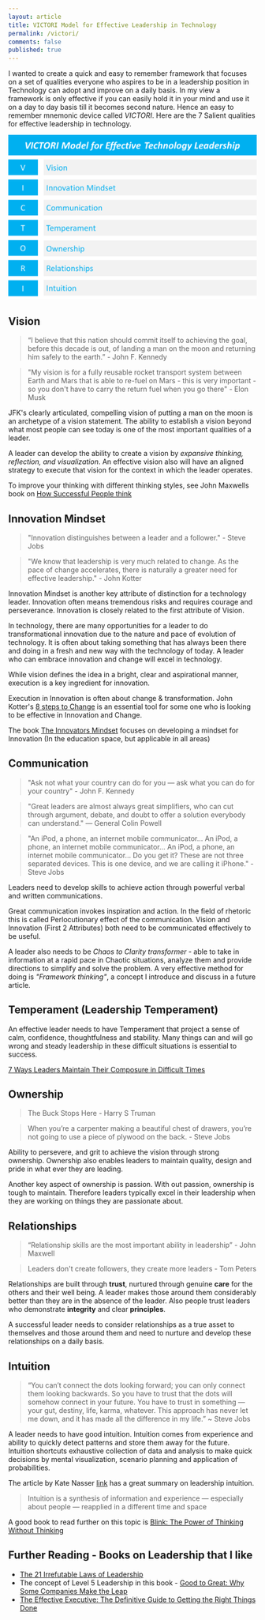 ```yaml
---
layout: article
title: VICTORI Model for Effective Leadership in Technology
permalink: /victori/
comments: false
published: true
---
```


I wanted to create a quick and easy to remember framework that focuses on a set of qualities everyone who aspires to be in a leadership position in Technology can adopt and improve on a daily basis. In my view a framework is only effective if you can easily hold it in your mind and use it on a day to day basis till it becomes second nature. Hence an easy to remember mnemonic device called *VICTORI*. Here are the 7 Salient qualities for effective leadership in technology.

![VICTORI](/assets/images/victori.png)

## Vision
> “I believe that this nation should commit itself to achieving the goal,
before this decade is out, of landing a man on the moon
and returning him safely to the earth.” - John F. Kennedy

> "My vision is for a fully reusable rocket transport system between Earth and Mars that is able to re-fuel on Mars - this is very important - so you don't have to carry the return fuel when you go there" - Elon Musk

JFK's clearly articulated, compelling vision of putting a man on the moon is an archetype of a vision statement. The ability to establish a vision beyond what most people can see today is one of the most important qualities of a leader.

A leader can develop the ability to create a vision by *expansive thinking, reflection, and visualization*. An effective vision also will have an aligned strategy to execute that vision for the context in which the leader operates.

To improve your thinking with different thinking styles, see John Maxwells book on [How Successful People think](https://www.amazon.com/How-Successful-People-Think-Thinking/dp/1599951681/)

## Innovation Mindset
> "Innovation distinguishes between a leader and a follower." - Steve Jobs

> "We know that leadership is very much related to change. As the pace of change accelerates, there is naturally a greater need for effective leadership." - John Kotter

Innovation Mindset is another key attribute of distinction for a technology leader. Innovation often means tremendous risks and requires courage and perseverance. Innovation is closely related to the first attribute of Vision.

In technology, there are many opportunities for a leader to do transformational innovation due to the nature and pace of evolution of technology. It is often about taking something that has always been there and doing in a fresh and new way with the technology of today. A leader who can embrace innovation and change will excel in technology.

While vision defines the idea in a bright, clear and aspirational manner, execution is a key ingredient for innovation.

Execution in Innovation is often about change & transformation. John Kotter's [8 steps to Change](https://www.kotterinternational.com/8-steps-process-for-leading-change/)  is an essential tool for some one who is looking to be effective in Innovation and Change.

The book [The Innovators Mindset](https://www.amazon.com/The-Innovators-Mindset-Learning-Creativity/dp/0986155497/) focuses on developing a mindset for Innovation (In the education space, but applicable in all areas)

## Communication
> "Ask not what your country can do for you — ask what you can do for your country" - John F. Kennedy

> "Great leaders are almost always great simplifiers, who can cut through argument, debate, and doubt to offer a solution everybody can understand." — General Colin Powell

> "An iPod, a phone, an internet mobile communicator… An iPod, a phone, an internet mobile communicator… An iPod, a phone, an internet mobile communicator… Do you get it? These are not three separated devices. This is one device, and we are calling it iPhone." - Steve Jobs

Leaders need to develop skills to achieve action through powerful verbal and written communications.

Great communication invokes inspiration and action. In the field of rhetoric this is called Perlocutionary effect of the communication. Vision and Innovation (First 2 Attributes) both need to be communicated effectively to be useful.

A leader also needs to be *Chaos to Clarity transformer* - able to take in information at a rapid pace in Chaotic situations, analyze them and provide directions to simplify and solve the problem. A very effective method for doing is *"Framework thinking"*, a concept I introduce and discuss in a future article.

## Temperament (Leadership Temperament)

An effective leader needs to have Temperament that project a sense of calm, confidence, thoughtfulness and stability. Many things can and will go wrong and steady leadership in these difficult situations is essential to success.

[7 Ways Leaders Maintain Their Composure in Difficult Times](https://www.forbes.com/sites/glennllopis/2014/01/20/7-ways-leaders-maintain-their-composure-in-difficult-times)


## Ownership
> The Buck Stops Here - Harry S Truman

> When you’re a carpenter making a beautiful chest of drawers, you’re not going to use a piece of plywood on the back. - Steve Jobs

Ability to persevere, and grit to achieve the vision through strong ownership. Ownership also enables leaders to maintain quality, design and pride in what ever they are leading.

Another key aspect of ownership is passion. With out passion, ownership is tough to maintain. Therefore leaders typically excel in their leadership when they are working on things they are passionate about.

## Relationships
> “Relationship skills are the most important ability in leadership” - John Maxwell

> Leaders don't create followers, they create more leaders - Tom Peters

Relationships are built through **trust**, nurtured through genuine **care** for the others and their well being. A leader makes those around them considerably better than they are in the absence of the leader. Also people trust leaders who demonstrate **integrity** and clear **principles**.

A successful leader needs to consider relationships as a true asset to themselves and those around them and need to nurture and develop these relationships on a daily basis.

## Intuition
> “You can’t connect the dots looking forward; you can only connect them looking backwards. So you have to trust that the dots will somehow connect in your future. You have to trust in something — your gut, destiny, life, karma, whatever. This approach has never let me down, and it has made all the difference in my life.” ~ Steve Jobs

A leader needs to have good intuition. Intuition comes from experience and ability to quickly detect patterns and store them away for the future. Intuition shortcuts exhaustive collection of data and analysis to make quick decisions by mental visualization, scenario planning and application of probabilities.

The article by Kate Nasser [link](http://katenasser.com/new-leaders-develop-your-intuition/) has a great summary on leadership intuition.
> Intuition is a synthesis of information and experience — especially about people — reapplied in a different time and space

A good book to read further on this topic is [Blink: The Power of Thinking Without Thinking](https://www.amazon.com/dp/0316010669/)


## Further Reading - Books on Leadership that I like

* [The 21 Irrefutable Laws of Leadership](https://www.amazon.com/21-Irrefutable-Laws-Leadership-Anniversary/dp/0785288376/)
* The concept of Level 5 Leadership in this book - [Good to Great: Why Some Companies Make the Leap](https://www.amazon.com/Good-Great-Some-Companies-Others-ebook/dp/B0058DRUV6/ref=sr_1_3?ie=UTF8&qid=1501445237&sr=8-3&keywords=level+5+leadership)
* [The Effective Executive: The Definitive Guide to Getting the Right Things Done](https://www.amazon.com/Effective-Executive-Definitive-Harperbusiness-Essentials/dp/0060833459)
